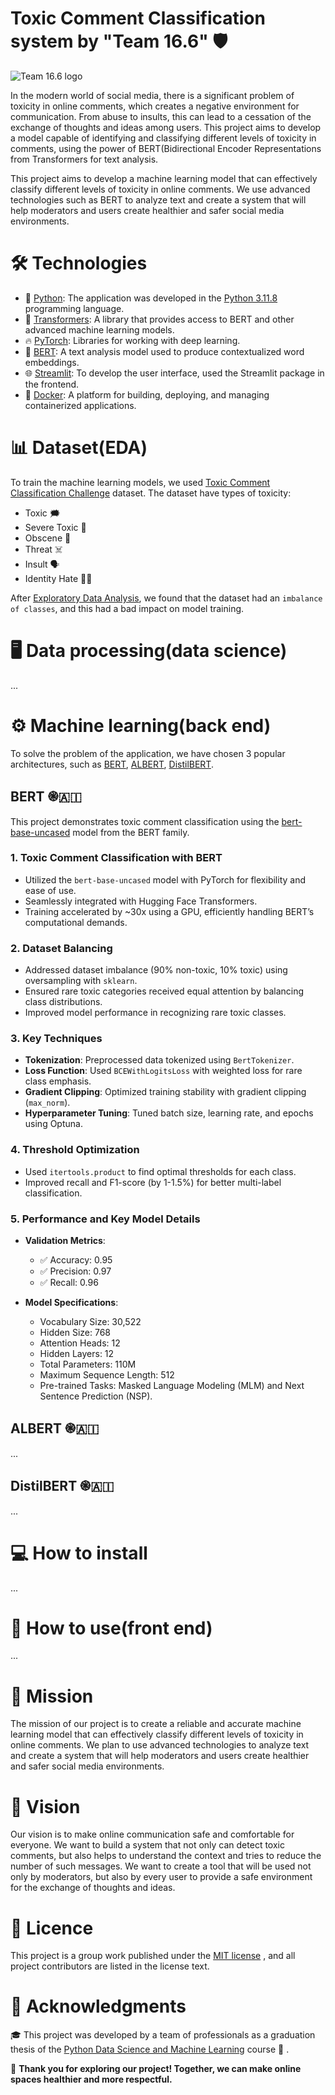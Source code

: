 # Toxic Comment Classification system by "Team 16.6" 🛡️

![Team 16.6 logo](https://raw.githubusercontent.com/techn0man1ac/ToxicCommentClassification/refs/heads/main/frontend/imgs/team16_6_Logo.png)

In the modern world of social media, there is a significant problem of toxicity in online comments, which creates a negative environment for communication. From abuse to insults, this can lead to a cessation of the exchange of thoughts and ideas among users. This project aims to develop a model capable of identifying and classifying different levels of toxicity in comments, using the power of BERT(Bidirectional Encoder Representations from Transformers for text analysis.

This project aims to develop a machine learning model that can effectively classify different levels of toxicity in online comments. We use advanced technologies such as BERT to analyze text and create a system that will help moderators and users create healthier and safer social media environments.

# 🛠️ Technologies

- 🐍 [Python](https://www.python.org/): The application was developed in the [Python 3.11.8](https://www.python.org/downloads/release/python-3118/) programming language.
- 🤗 [Transformers](https://huggingface.co/docs/transformers/index): A library that provides access to BERT and other advanced machine learning models.
- 🔥 [PyTorch](https://pytorch.org/): Libraries for working with deep learning.
- 📖 [BERT](https://en.wikipedia.org/wiki/BERT_(language_model)): A text analysis model used to produce contextualized word embeddings.
- 🌐 [Streamlit](https://streamlit.io/): To develop the user interface, used the Streamlit package in the frontend.
- 🐳 [Docker](https://www.docker.com/): A platform for building, deploying, and managing containerized applications.

# 📊 Dataset(EDA)

To train the machine learning models, we used [Toxic Comment Classification Challenge](https://www.kaggle.com/c/jigsaw-toxic-comment-classification-challenge/) dataset. 
The dataset have types of toxicity:
- Toxic 🗯️  
- Severe Toxic 🤬  
- Obscene 🚫  
- Threat ☠️  
- Insult 🗣️  
- Identity Hate 👤💔 

After [Exploratory Data Analysis](https://github.com/techn0man1ac/ToxicCommentClassification/tree/main/Data_science), we found that the dataset had an `imbalance of classes`, and this had a bad impact on model training.

# 🖥 Data processing(data science)
...

# ⚙️ Machine learning(back end)

To solve the problem of the application, we have chosen 3 popular architectures, such as [BERT](https://github.com/techn0man1ac/ToxicCommentClassification/tree/main/Backend/Models/Model_0_bert-base-uncased), [ALBERT](https://github.com/techn0man1ac/ToxicCommentClassification/tree/main/Backend/Models/Model_1_albert), [DistilBERT](https://github.com/techn0man1ac/ToxicCommentClassification/tree/main/Backend/Models/Model_2_distilbert).

## BERT ֎🇦🇮

This project demonstrates toxic comment classification using the [bert-base-uncased](https://huggingface.co/google-bert/bert-base-uncased) model from the BERT family.

### 1. **Toxic Comment Classification with BERT**
- Utilized the `bert-base-uncased` model with PyTorch for flexibility and ease of use.  
- Seamlessly integrated with Hugging Face Transformers.  
- Training accelerated by ~30x using a GPU, efficiently handling BERT’s computational demands.

### 2. **Dataset Balancing**
- Addressed dataset imbalance (90% non-toxic, 10% toxic) using oversampling with `sklearn`.  
- Ensured rare toxic categories received equal attention by balancing class distributions.  
- Improved model performance in recognizing rare toxic classes.

### 3. **Key Techniques**
- **Tokenization**: Preprocessed data tokenized using `BertTokenizer`.  
- **Loss Function**: Used `BCEWithLogitsLoss` with weighted loss for rare class emphasis.  
- **Gradient Clipping**: Optimized training stability with gradient clipping (`max_norm`).  
- **Hyperparameter Tuning**: Tuned batch size, learning rate, and epochs using Optuna.  

### 4. **Threshold Optimization**
- Used `itertools.product` to find optimal thresholds for each class.  
- Improved recall and F1-score (by 1-1.5%) for better multi-label classification.

### 5. **Performance and Key Model Details**
- **Validation Metrics**:  
  - ✅ Accuracy: 0.95  
  - ✅ Precision: 0.97  
  - ✅ Recall: 0.96  

- **Model Specifications**:  
  - Vocabulary Size: 30,522  
  - Hidden Size: 768  
  - Attention Heads: 12  
  - Hidden Layers: 12  
  - Total Parameters: 110M  
  - Maximum Sequence Length: 512  
  - Pre-trained Tasks: Masked Language Modeling (MLM) and Next Sentence Prediction (NSP).  

## ALBERT ֎🇦🇮
...

## DistilBERT ֎🇦🇮
...

# 💻 How to install
...

# 🚀 How to use(front end)
...

# 🎯 Mission 

The mission of our project is to create a reliable and accurate machine learning model that can effectively classify different levels of toxicity in online comments. We plan to use advanced technologies to analyze text and create a system that will help moderators and users create healthier and safer social media environments.

# 🌟 Vision

Our vision is to make online communication safe and comfortable for everyone. We want to build a system that not only can detect toxic comments, but also helps to understand the context and tries to reduce the number of such messages. We want to create a tool that will be used not only by moderators, but also by every user to provide a safe environment for the exchange of thoughts and ideas.

# 📜 Licence

This project is a group work published under the [MIT license](https://github.com/techn0man1ac/ToxicCommentClassification/blob/main/LICENSE) , and all project contributors are listed in the license text.

# 👏 Acknowledgments

🎓 This project was developed by a team of professionals as a graduation thesis of the [Python Data Science and Machine Learning](https://goit.global/ua/courses/python-ds/) course 🎯 .

🎉 **Thank you for exploring our project! Together, we can make online spaces healthier and more respectful.**
